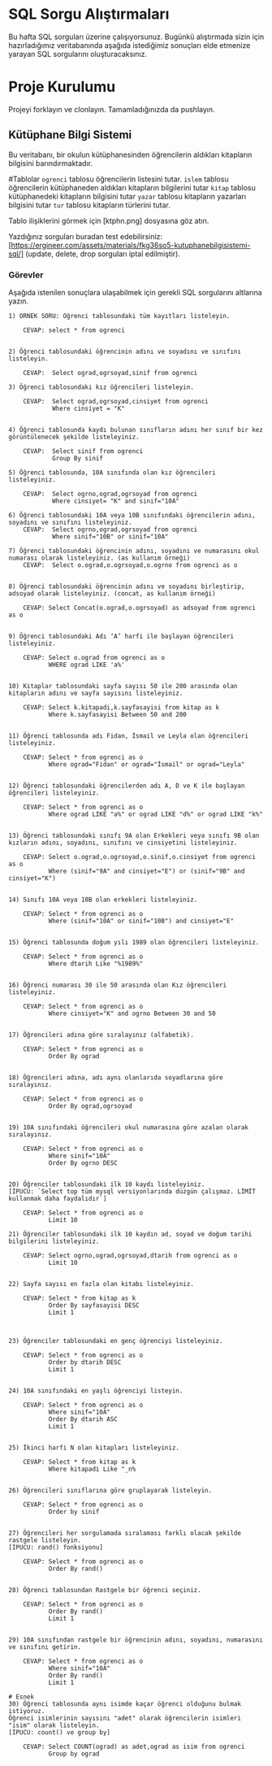 # SQL Sorgu Alıştırmaları

Bu hafta SQL sorguları üzerine çalışıyorsunuz. Bugünkü alıştırmada sizin için hazırladığımız veritabanında aşağıda istediğimiz sonuçları elde etmenize yarayan SQL sorgularını oluşturacaksınız.

# Proje Kurulumu

Projeyi forklayın ve clonlayın. Tamamladığınızda da pushlayın.

## Kütüphane Bilgi Sistemi

Bu veritabanı, bir okulun kütüphanesinden öğrencilerin aldıkları kitapların bilgisini barındırmaktadır.

#Tablolar
`ogrenci` tablosu öğrencilerin listesini tutar.
`islem` tablosu öğrencilerin kütüphaneden aldıkları kitapların bilgilerini tutar
`kitap` tablosu kütüphanedeki kitapların bilgisini tutar
`yazar` tablosu kitapların yazarları bilgisini tutar
`tur` tablosu kitapların türlerini tutar.

Tablo ilişiklerini görmek için [ktphn.png] dosyasına göz atın.

Yazdığınız sorguları buradan test edebilirsiniz: [https://ergineer.com/assets/materials/fkg36so5-kutuphanebilgisistemi-sql/] (update, delete, drop sorguları iptal edilmiştir).

### Görevler

Aşağıda istenilen sonuçlara ulaşabilmek için gerekli SQL sorgularını altlarına yazın.

    1) ÖRNEK SORU: Öğrenci tablosundaki tüm kayıtları listeleyin.

    	CEVAP: select * from ogrenci


    2) Öğrenci tablosundaki öğrencinin adını ve soyadını ve sınıfını listeleyin.

    	CEVAP:  Select ograd,ogrsoyad,sinif from ogrenci

    3) Öğrenci tablosundaki kız öğrencileri listeleyin.

    	CEVAP:  Select ograd,ogrsoyad,cinsiyet from ogrenci
                Where cinsiyet = "K"


    4) Öğrenci tablosunda kaydı bulunan sınıfların adını her sınıf bir kez görüntülenecek şekilde listeleyiniz.

    	CEVAP:  Select sinif from ogrenci
    			Group By sinif

    5) Öğrenci tablosunda, 10A sınıfında olan kız öğrencileri listeleyiniz.

    	CEVAP:  Select ogrno,ograd,ogrsoyad from ogrenci
    			Where cinsiyet= "K" and sinif="10A"

    6) Öğrenci tablosundaki 10A veya 10B sınıfındaki öğrencilerin adını, soyadını ve sınıfını listeleyiniz.
    	CEVAP:  Select ogrno,ograd,ogrsoyad from ogrenci
    			Where sinif="10B" or sinif="10A"

    7) Öğrenci tablosundaki öğrencinin adını, soyadını ve numarasını okul numarası olarak listeleyiniz. (as kullanım örneği)
    	CEVAP:	Select o.ograd,o.ogrsoyad,o.ogrno from ogrenci as o


    8) Öğrenci tablosundaki öğrencinin adını ve soyadını birleştirip, adsoyad olarak listeleyiniz. (concat, as kullanım örneği)

    	CEVAP: Select Concat(o.ograd,o.ogrsoyad) as adsoyad from ogrenci as o


    9) Öğrenci tablosundaki Adı ‘A’ harfi ile başlayan öğrencileri listeleyiniz.

    	CEVAP: Select o.ograd from ogrenci as o
    		   WHERE ograd LIKE 'a%'


    10) Kitaplar tablosundaki sayfa sayısı 50 ile 200 arasında olan kitapların adını ve sayfa sayısını listeleyiniz.

    	CEVAP: Select k.kitapadi,k.sayfasayisi from kitap as k
    		   Where k.sayfasayisi Between 50 and 200


    11) Öğrenci tablosunda adı Fidan, İsmail ve Leyla olan öğrencileri listeleyiniz.

    	CEVAP: Select * from ogrenci as o
    		   Where ograd="Fidan" or ograd="İsmail" or ograd="Leyla"


    12) Öğrenci tablosundaki öğrencilerden adı A, D ve K ile başlayan öğrencileri listeleyiniz.

    	CEVAP: Select * from ogrenci as o
    		   Where ograd LIKE "a%" or ograd LIKE "d%" or ograd LIKE "k%"


    13) Öğrenci tablosundaki sınıfı 9A olan Erkekleri veya sınıfı 9B olan kızların adını, soyadını, sınıfını ve cinsiyetini listeleyiniz.

    	CEVAP: Select o.ograd,o.ogrsoyad,o.sinif,o.cinsiyet from ogrenci as o
    		   Where (sinif="9A" and cinsiyet="E") or (sinif="9B" and cinsiyet="K")


    14) Sınıfı 10A veya 10B olan erkekleri listeleyiniz.

    	CEVAP: Select * from ogrenci as o
    		   Where (sinif="10A" or sinif="10B") and cinsiyet="E"


    15) Öğrenci tablosunda doğum yılı 1989 olan öğrencileri listeleyiniz.

    	CEVAP: Select * from ogrenci as o
               Where dtarih Like "%1989%"


    16) Öğrenci numarası 30 ile 50 arasında olan Kız öğrencileri listeleyiniz.

    	CEVAP: Select * from ogrenci as o
    		   Where cinsiyet="K" and ogrno Between 30 and 50


    17) Öğrencileri adına göre sıralayınız (alfabetik).

    	CEVAP: Select * from ogrenci as o
    		   Order By ograd


    18) Öğrencileri adına, adı aynı olanlarıda soyadlarına göre sıralayınız.

    	CEVAP: Select * from ogrenci as o
    	       Order By ograd,ogrsoyad


    19) 10A sınıfındaki öğrencileri okul numarasına göre azalan olarak sıralayınız.

    	CEVAP: Select * from ogrenci as o
    	       Where sinif="10A"
    		   Order By ogrno DESC


    20) Öğrenciler tablosundaki ilk 10 kaydı listeleyiniz.
    [İPUCU: `Select top tüm mysql versiyonlarında düzgün çalışmaz. LİMİT kullanmak daha faydalıdır`]

    	CEVAP: Select * from ogrenci as o
    		   Limit 10

    21) Öğrenciler tablosundaki ilk 10 kaydın ad, soyad ve doğum tarihi bilgilerini listeleyiniz.

    	CEVAP: Select ogrno,ograd,ogrsoyad,dtarih from ogrenci as o
    		   Limit 10


    22) Sayfa sayısı en fazla olan kitabı listeleyiniz.

    	CEVAP: Select * from kitap as k
    		   Order By sayfasayisi DESC
    		   Limit 1



    23) Öğrenciler tablosundaki en genç öğrenciyi listeleyiniz.

    	CEVAP: Select * from ogrenci as o
    		   Order by dtarih DESC
    		   Limit 1


    24) 10A sınıfındaki en yaşlı öğrenciyi listeyin.

    	CEVAP: Select * from ogrenci as o
    		   Where sinif="10A"
    		   Order By dtarih ASC
    		   Limit 1


    25) İkinci harfi N olan kitapları listeleyiniz.

    	CEVAP: Select * from kitap as k
    		   Where kitapadi Like "_n%


    26) Öğrencileri sınıflarına göre gruplayarak listeleyin.

    	CEVAP: Select * from ogrenci as o
    		   Order by sinif


    27) Öğrencileri her sorgulamada sıralaması farklı olacak şekilde rastgele listeleyin.
    [İPUCU: rand() fonksiyonu]

    	CEVAP: Select * from ogrenci as o
    		   Order By rand()


    28) Öğrenci tablosundan Rastgele bir öğrenci seçiniz.

    	CEVAP: Select * from ogrenci as o
    		   Order By rand()
    		   Limit 1


    29) 10A sınıfından rastgele bir öğrencinin adını, soyadını, numarasını ve sınıfını getirin.

    	CEVAP: Select * from ogrenci as o
    		   Where sinif="10A"
    		   Order By rand()
    		   Limit 1

    # Esnek
    30) Öğrenci tablosunda aynı isimde kaçar öğrenci olduğunu bulmak istiyoruz.
    Öğrenci isimlerinin sayısını "adet" olarak öğrencilerin isimleri "isim" olarak listeleyin.
    [İPUCU: count() ve group by]

    	CEVAP: Select COUNT(ograd) as adet,ograd as isim from ogrenci
    		   Group by ograd
